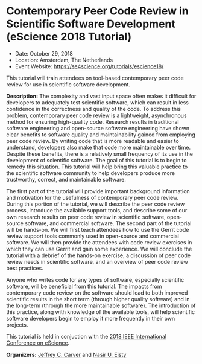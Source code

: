 # Contemporary Peer Code Review in Scientific Software Development (eScience 2018 Tutorial)

- Date: October 29, 2018
- Location: Amsterdam, The Netherlands
- Event Website: https://se4science.org/tutorials/escience18/

This tutorial will train attendees on tool-based contemporary peer code review for use in scientific software development.

**Description:**  The complexity and vast input space often makes it difficult for developers to adequately test scientific software, which can result in less confidence in the correctness and quality of the code. To address this problem, contemporary peer code review is a lightweight, asynchronous method for ensuring high-quality code. Research results in traditional software engineering and open-source software engineering have shown clear benefits to software quality and maintainability gained from employing peer code review. By writing code that is more readable and easier to understand, developers also make that code more maintainable over time. Despite these benefits, there is a relatively small frequency of its use in the development of scientific software. The goal of this tutorial is to begin to remedy this situation. This tutorial will help bring this valuable practice to the scientific software community to help developers produce more trustworthy, correct, and maintainable software.

The first part of the tutorial will provide important background information and motivation for the usefulness of contemporary peer code review. During this portion of the tutorial, we will describe the peer code review process, introduce the available support tools, and describe some of our own research results on peer code review in scientific software, open-source software, and commercial software. The second part of the tutorial will be hands-on. We will first teach attendees how to use the Gerrit code review support tools commonly used in open-source and commercial software. We will then provide the attendees with code review exercises in which they can use Gerrit and gain some experience. We will conclude the tutorial with a debrief of the hands-on exercise, a discussion of peer code review needs in scientific software, and an overview of peer code review best practices.

Anyone who writes code for any types of software, especially scientific software, will be beneficial from this tutorial. The impacts from contemporary code review on the software should lead to both improved scientific results in the short term (through higher quality software) and in the long-term (through the more maintainable software). The introduction of this practice, along with knowledge of the available tools, will help scientific software developers begin to employ it more frequently in their own projects. 

This tutorial is held in conjuction with the [2018 IEEE International Conference on eScience](https://www.escience2018.com).

**Organizers:** [Jeffrey C. Carver](http://carver.cs.ua.edu) and [Nasir U. Eisty](http://neisty.students.cs.ua.edu/)

<!---
Publish: yes
RSS upate: 2018-07-27
Categories: development
Topics: software engineering
Tags: tutorial
Level: 2
Prerequisites: default
Aggregate: none
--->
